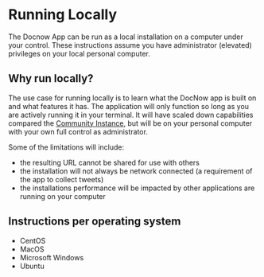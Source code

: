 # Running Locally

The Docnow App can be run as a local installation on a computer under your control. These instructions assume you have administrator (elevated) privileges on your local personal computer. 

## Why run locally?

The use case for running locally is to learn what the DocNow app is built on and what features it has. The application will only function so long as you are actively running it in your terminal. It will have scaled down capabilities compared the [Community Instance](https://community.docnow.io), but will be on your personal computer with your own full control as administrator. 

Some of the limitations will include:

* the resulting URL cannot be shared for use with others
* the installation will not always be network connected (a requirement of the app to collect tweets)
* the installations performance will be impacted by other applications are running on your computer

## Instructions per operating system

* CentOS
* MacOS
* Microsoft Windows
* Ubuntu
